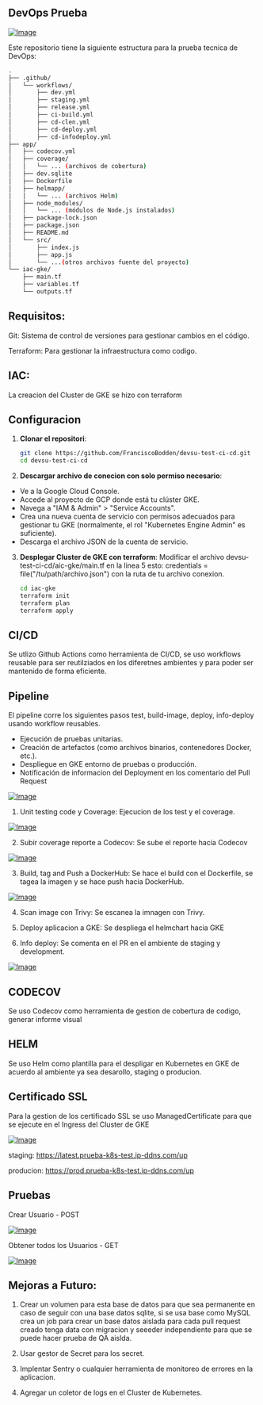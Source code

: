 ## DevOps Prueba 

[![Image](adjuntos/imagenes/DevOps.png "pipeline")](adjuntos/imagenes/DevOps.png)

Este repositorio tiene la siguiente estructura para la prueba tecnica de DevOps:

```bash
.
├── .github/
│   └── workflows/
│       ├── dev.yml
│       ├── staging.yml
│       ├── release.yml
│       ├── ci-build.yml
│       ├── cd-clen.yml
│       ├── cd-deploy.yml
│       ├── cd-infodeploy.yml
├── app/
│   ├── codecov.yml
│   ├── coverage/
│   │   └── ... (archivos de cobertura)
│   ├── dev.sqlite
│   ├── Dockerfile
│   ├── helmapp/
│   │   └── ... (archivos Helm)
│   ├── node_modules/
│   │   └── ... (módulos de Node.js instalados)
│   ├── package-lock.json
│   ├── package.json
│   ├── README.md
│   └── src/
│       ├── index.js
│       ├── app.js
│       └── ...(otros archivos fuente del proyecto)
└── iac-gke/
    ├── main.tf
    ├── variables.tf
    └── outputs.tf
```

## Requisitos:

Git: Sistema de control de versiones para gestionar cambios en el código.

Terraform: Para gestionar la infraestructura como codigo.

## IAC:

La creacion del Cluster de GKE se hizo con terraform

## Configuracion

1. **Clonar el repositori**:

   ```bash
   git clone https://github.com/FranciscoBodden/devsu-test-ci-cd.git
   cd devsu-test-ci-cd
   ```
2. **Descargar archivo de conecion con solo permiso necesario**:

- Ve a la Google Cloud Console.
- Accede al proyecto de GCP donde está tu clúster GKE.
- Navega a "IAM & Admin" > "Service Accounts".
- Crea una nueva cuenta de servicio con permisos adecuados para gestionar tu GKE (normalmente, el rol "Kubernetes Engine Admin" es suficiente).
- Descarga el archivo JSON de la cuenta de servicio.

3. **Desplegar Cluster de GKE con terraform**:
    Modificar el archivo devsu-test-ci-cd/aic-gke/main.tf en la linea 5 esto:   credentials = file("/tu/path/archivo.json")  con la ruta de tu archivo conexion.

    ```bash
    cd iac-gke
    terraform init
    terraform plan
    terraform apply
    ```
## CI/CD

Se utlizo Github Actions como herramienta de CI/CD, se uso workflows reusable para ser reutilziados en los diferetnes ambientes y para poder ser mantenido de forma eficiente.

## Pipeline 

El pipeline corre los siguientes pasos test, build-image, deploy, info-deploy usando workflow reusables.

- Ejecución de pruebas unitarias.
- Creación de artefactos (como archivos binarios, contenedores Docker, etc.).
- Despliegue en GKE entorno de pruebas o producción.
- Notificación de informacion del Deployment en los comentario del Pull Request

[![Image](adjuntos/imagenes/pipeline.png "pipeline")](adjuntos/imagenes/pipeline.png)

1. Unit testing code y Coverage: Ejecucion de los test y el coverage.

[![Image](adjuntos/imagenes/unittest-coverage.png "pipeline")](adjuntos/imagenes/unittest-coverage.png) 

2. Subir coverage reporte a Codecov: Se sube el reporte hacia Codecov

[![Image](adjuntos/imagenes/codecov.png "pipeline")](adjuntos/imagenes/codecov.png)

3. Build, tag and Push a DockerHub:  Se hace el build con el Dockerfile, se tagea la imagen y se hace push hacia DockerHub.

[![Image](adjuntos/imagenes/dockerhub.png "pipeline")](adjuntos/imagenes/dockerhub.png)

4. Scan image con Trivy: Se escanea la imnagen con Trivy.

5. Deploy aplicacion a GKE: Se despliega el helmchart hacia GKE

6. Info deploy: Se comenta en el PR en el ambiente de staging y development.

[![Image](adjuntos/imagenes/infodeploy.png "pipeline")](adjuntos/imagenes/infodeploy.png)
## CODECOV 

Se uso Codecov como herramienta de gestion de cobertura de codigo, generar informe visual

## HELM

Se uso Helm como plantilla para el despligar en Kubernetes en GKE de acuerdo al ambiente ya sea desarollo, staging o producion.

## Certificado SSL

Para la gestion de los certificado SSL se uso ManagedCertificate para que se ejecute en el Ingress del Cluster de GKE

[![Image](adjuntos/imagenes/certificado-ssl.png "pipeline")](adjuntos/imagenes/certificado-ssl.png)

staging: https://latest.prueba-k8s-test.ip-ddns.com/up

producion: https://prod.prueba-k8s-test.ip-ddns.com/up


## Pruebas

Crear Usuario - POST

[![Image](adjuntos/imagenes/prueba-post.png "pipeline")](adjuntos/imagenes/prueba-post.png)

Obtener todos los Usuarios - GET

[![Image](adjuntos/imagenes/prueba-get.png "pipeline")](adjuntos/imagenes/prueba-get.png)

## Mejoras a Futuro:

1. Crear un volumen para esta base de datos para que sea permanente en caso de seguir con una base datos sqlite, si se usa base como MySQL crea un job para crear un base datos aislada para cada pull request creado tenga data con migracion y seeeder independiente para que se puede hacer prueba de QA aislda.

2. Usar gestor de Secret para los secret.

3. Implentar Sentry o cualquier herramienta de monitoreo de errores en la aplicacion.

4. Agregar un coletor de logs en el Cluster de Kubernetes.
